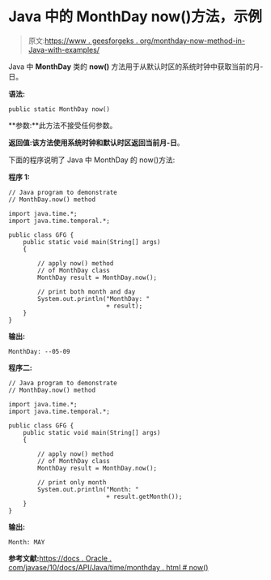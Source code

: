 # Java 中的 MonthDay now()方法，示例

> 原文:[https://www . geesforgeks . org/monthday-now-method-in-Java-with-examples/](https://www.geeksforgeeks.org/monthday-now-method-in-java-with-examples/)

Java 中 **MonthDay** 类的 **now()** 方法用于从默认时区的系统时钟中获取当前的月-日。

**语法:**

```
public static MonthDay now()
```

**参数:**此方法不接受任何参数。

**返回值:**该方法使用系统时钟和默认时区返回当前**月-日**。

下面的程序说明了 Java 中 MonthDay 的 now()方法:

**程序 1:**

```
// Java program to demonstrate
// MonthDay.now() method

import java.time.*;
import java.time.temporal.*;

public class GFG {
    public static void main(String[] args)
    {

        // apply now() method
        // of MonthDay class
        MonthDay result = MonthDay.now();

        // print both month and day
        System.out.println("MonthDay: "
                           + result);
    }
}
```

**输出:**

```
MonthDay: --05-09

```

**程序二:**

```
// Java program to demonstrate
// MonthDay.now() method

import java.time.*;
import java.time.temporal.*;

public class GFG {
    public static void main(String[] args)
    {

        // apply now() method
        // of MonthDay class
        MonthDay result = MonthDay.now();

        // print only month
        System.out.println("Month: "
                           + result.getMonth());
    }
}
```

**输出:**

```
Month: MAY

```

**参考文献:**[https://docs . Oracle . com/javase/10/docs/API/Java/time/monthday . html # now()](https://docs.oracle.com/javase/10/docs/api/java/time/MonthDay.html#now())